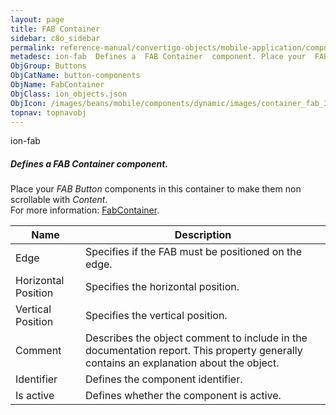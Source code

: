 ```yaml
---
layout: page
title: FAB Container
sidebar: c8o_sidebar
permalink: reference-manual/convertigo-objects/mobile-application/components/button-components/fab-container/
metadesc: ion-fab  Defines a  FAB Container  component. Place your  FAB Button  components in this container to make them non scrollable with  Content .  For mo
ObjGroup: Buttons
ObjCatName: button-components
ObjName: FabContainer
ObjClass: ion_objects.json
ObjIcon: /images/beans/mobile/components/dynamic/images/container_fab_32x32.png
topnav: topnavobj
---
```

ion-fab<br/>

##### Defines a <i>FAB Container</i> component.<br/>
Place your <i>FAB Button</i> components in this container to make them non scrollable with <i>Content</i>.<br/>
 For more information: <a href='https://ionicframework.com/docs/v3/api/components/fab/FabContainer/' target='_blank'>FabContainer</a>.

Name | Description 
--- | ---
Edge | Specifies if the FAB must be positioned on the edge.
Horizontal Position | Specifies the horizontal position.
Vertical Position | Specifies the vertical position.
Comment | Describes the object comment to include in the documentation report.  This property generally contains an explanation about the object. 
Identifier | Defines the component identifier.  
Is active | Defines whether the component is active. 

